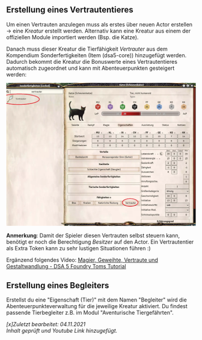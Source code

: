 ## Erstellung eines Vertrautentieres

Um einen Vertrauten anzulegen muss als erstes über neuen Actor erstellen -> eine *Kreatur* erstellt werden. Alternativ kann eine Kreatur aus einem der offiziellen Module importiert werden (Bsp. die Katze).

Danach muss dieser Kreatur die Tierfähigkeit *Vertrauter* aus dem Kompendium Sonderfertigkeiten (Item (dsa5-core)) hinzugefügt werden.  
Dadurch bekommt die Kreatur die Bonuswerte eines Vertrautentieres automatisch zugeordnet und kann mit Abenteuerpunkten gesteigert werden:  
  
![Vertrauter](de/images/de-vertrautentiere_0.webp)
  
**Anmerkung**: Damit der Spieler diesen Vertrauten selbst steuern kann, benötigt er noch die Berechtigung *Besitzer* auf den Actor.
Ein Vertrautentier als Extra Token kann zu sehr lustigen Situationen führen :)

Ergänzend folgendes Video: [Magier, Geweihte, Vertraute und Gestaltwandlung - DSA 5 Foundry Toms Tutorial](https://youtu.be/-cuWOYTwUCg)

## Erstellung eines Begleiters

Erstellst du eine "Eigenschaft (Tier)" mit dem Namen "Begleiter" wird die Abenteuerpunkteverwaltung für die jeweilige Kreatur aktiviert. Du findest passende Tierbegleiter z.B. im Modul "Aventurische Tiergefährten".

*[x]Zuletzt bearbeitet: 04.11.2021*  
*Inhalt geprüft und Youtube Link hinzugefügt.*
